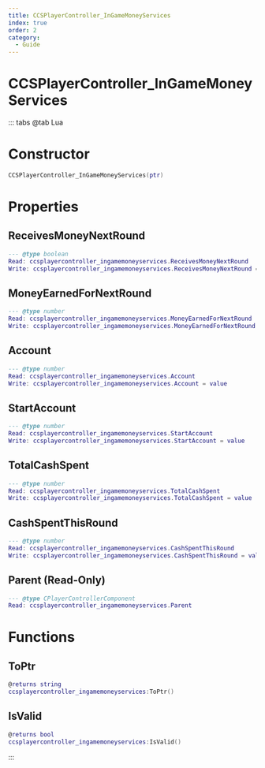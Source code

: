 ```yaml
---
title: CCSPlayerController_InGameMoneyServices
index: true
order: 2
category:
  - Guide
---
```


# CCSPlayerController_InGameMoneyServices

::: tabs
@tab Lua
# Constructor
```lua
CCSPlayerController_InGameMoneyServices(ptr)
```
# Properties
## ReceivesMoneyNextRound 
```lua
--- @type boolean
Read: ccsplayercontroller_ingamemoneyservices.ReceivesMoneyNextRound
Write: ccsplayercontroller_ingamemoneyservices.ReceivesMoneyNextRound = value
```
## MoneyEarnedForNextRound 
```lua
--- @type number
Read: ccsplayercontroller_ingamemoneyservices.MoneyEarnedForNextRound
Write: ccsplayercontroller_ingamemoneyservices.MoneyEarnedForNextRound = value
```
## Account 
```lua
--- @type number
Read: ccsplayercontroller_ingamemoneyservices.Account
Write: ccsplayercontroller_ingamemoneyservices.Account = value
```
## StartAccount 
```lua
--- @type number
Read: ccsplayercontroller_ingamemoneyservices.StartAccount
Write: ccsplayercontroller_ingamemoneyservices.StartAccount = value
```
## TotalCashSpent 
```lua
--- @type number
Read: ccsplayercontroller_ingamemoneyservices.TotalCashSpent
Write: ccsplayercontroller_ingamemoneyservices.TotalCashSpent = value
```
## CashSpentThisRound 
```lua
--- @type number
Read: ccsplayercontroller_ingamemoneyservices.CashSpentThisRound
Write: ccsplayercontroller_ingamemoneyservices.CashSpentThisRound = value
```
## Parent (Read-Only)
```lua
--- @type CPlayerControllerComponent
Read: ccsplayercontroller_ingamemoneyservices.Parent
```
# Functions
## ToPtr
```lua
@returns string
ccsplayercontroller_ingamemoneyservices:ToPtr()
```
## IsValid
```lua
@returns bool
ccsplayercontroller_ingamemoneyservices:IsValid()
```

:::
